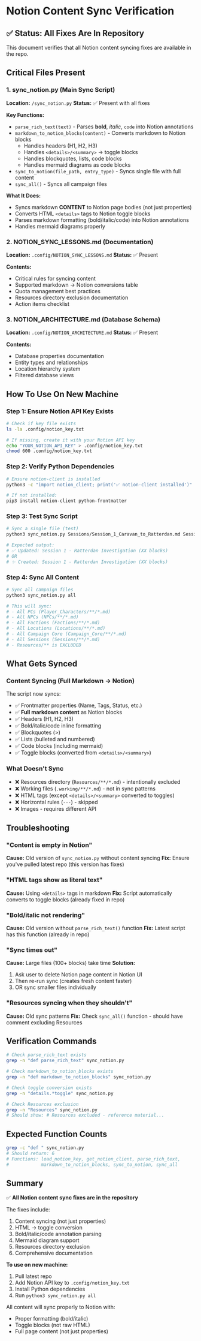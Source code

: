 # Notion Content Sync Verification

## ✅ Status: All Fixes Are In Repository

This document verifies that all Notion content syncing fixes are available in the repo.

## Critical Files Present

### 1. sync_notion.py (Main Sync Script)
**Location:** `/sync_notion.py`
**Status:** ✅ Present with all fixes

**Key Functions:**
- `parse_rich_text(text)` - Parses **bold**, *italic*, `code` into Notion annotations
- `markdown_to_notion_blocks(content)` - Converts markdown to Notion blocks
  - Handles headers (H1, H2, H3)
  - Handles `<details>/<summary>` → toggle blocks
  - Handles blockquotes, lists, code blocks
  - Handles mermaid diagrams as code blocks
- `sync_to_notion(file_path, entry_type)` - Syncs single file with full content
- `sync_all()` - Syncs all campaign files

**What It Does:**
- Syncs markdown **CONTENT** to Notion page bodies (not just properties)
- Converts HTML `<details>` tags to Notion toggle blocks
- Parses markdown formatting (bold/italic/code) into Notion annotations
- Handles mermaid diagrams properly

### 2. NOTION_SYNC_LESSONS.md (Documentation)
**Location:** `.config/NOTION_SYNC_LESSONS.md`
**Status:** ✅ Present

**Contents:**
- Critical rules for syncing content
- Supported markdown → Notion conversions table
- Quota management best practices
- Resources directory exclusion documentation
- Action items checklist

### 3. NOTION_ARCHITECTURE.md (Database Schema)
**Location:** `.config/NOTION_ARCHITECTURE.md`
**Status:** ✅ Present

**Contents:**
- Database properties documentation
- Entity types and relationships
- Location hierarchy system
- Filtered database views

## How To Use On New Machine

### Step 1: Ensure Notion API Key Exists
```bash
# Check if key file exists
ls -la .config/notion_key.txt

# If missing, create it with your Notion API key
echo "YOUR_NOTION_API_KEY" > .config/notion_key.txt
chmod 600 .config/notion_key.txt
```

### Step 2: Verify Python Dependencies
```bash
# Ensure notion-client is installed
python3 -c "import notion_client; print('✅ notion-client installed')"

# If not installed:
pip3 install notion-client python-frontmatter
```

### Step 3: Test Sync Script
```bash
# Sync a single file (test)
python3 sync_notion.py Sessions/Session_1_Caravan_to_Ratterdan.md Session

# Expected output:
# ✅ Updated: Session 1 - Ratterdan Investigation (XX blocks)
# OR
# ✨ Created: Session 1 - Ratterdan Investigation (XX blocks)
```

### Step 4: Sync All Content
```bash
# Sync all campaign files
python3 sync_notion.py all

# This will sync:
# - All PCs (Player_Characters/**/*.md)
# - All NPCs (NPCs/**/*.md)
# - All Factions (Factions/**/*.md)
# - All Locations (Locations/**/*.md)
# - All Campaign Core (Campaign_Core/**/*.md)
# - All Sessions (Sessions/**/*.md)
# - Resources/** is EXCLUDED
```

## What Gets Synced

### Content Syncing (Full Markdown → Notion)
The script now syncs:
- ✅ Frontmatter properties (Name, Tags, Status, etc.)
- ✅ **Full markdown content** as Notion blocks
- ✅ Headers (H1, H2, H3)
- ✅ Bold/italic/code inline formatting
- ✅ Blockquotes (>)
- ✅ Lists (bulleted and numbered)
- ✅ Code blocks (including mermaid)
- ✅ Toggle blocks (converted from `<details>/<summary>`)

### What Doesn't Sync
- ❌ Resources directory (`Resources/**/*.md`) - intentionally excluded
- ❌ Working files (`.working/**/*.md`) - not in sync patterns
- ❌ HTML tags (except `<details>/<summary>` converted to toggles)
- ❌ Horizontal rules (`---`) - skipped
- ❌ Images - requires different API

## Troubleshooting

### "Content is empty in Notion"
**Cause:** Old version of `sync_notion.py` without content syncing
**Fix:** Ensure you've pulled latest repo (this version has fixes)

### "HTML tags show as literal text"
**Cause:** Using `<details>` tags in markdown
**Fix:** Script automatically converts to toggle blocks (already fixed in repo)

### "Bold/italic not rendering"
**Cause:** Old version without `parse_rich_text()` function
**Fix:** Latest script has this function (already in repo)

### "Sync times out"
**Cause:** Large files (100+ blocks) take time
**Solution:**
1. Ask user to delete Notion page content in Notion UI
2. Then re-run sync (creates fresh content faster)
3. OR sync smaller files individually

### "Resources syncing when they shouldn't"
**Cause:** Old sync patterns
**Fix:** Check `sync_all()` function - should have comment excluding Resources

## Verification Commands

```bash
# Check parse_rich_text exists
grep -n "def parse_rich_text" sync_notion.py

# Check markdown_to_notion_blocks exists
grep -n "def markdown_to_notion_blocks" sync_notion.py

# Check toggle conversion exists
grep -n "details.*toggle" sync_notion.py

# Check Resources exclusion
grep -n "Resources" sync_notion.py
# Should show: # Resources excluded - reference material...
```

## Expected Function Counts
```bash
grep -c "def " sync_notion.py
# Should return: 6
# Functions: load_notion_key, get_notion_client, parse_rich_text,
#            markdown_to_notion_blocks, sync_to_notion, sync_all
```

## Summary

✅ **All Notion content sync fixes are in the repository**

The fixes include:
1. Content syncing (not just properties)
2. HTML → toggle conversion
3. Bold/italic/code annotation parsing
4. Mermaid diagram support
5. Resources directory exclusion
6. Comprehensive documentation

**To use on new machine:**
1. Pull latest repo
2. Add Notion API key to `.config/notion_key.txt`
3. Install Python dependencies
4. Run `python3 sync_notion.py all`

All content will sync properly to Notion with:
- Proper formatting (bold/italic)
- Toggle blocks (not raw HTML)
- Full page content (not just properties)
